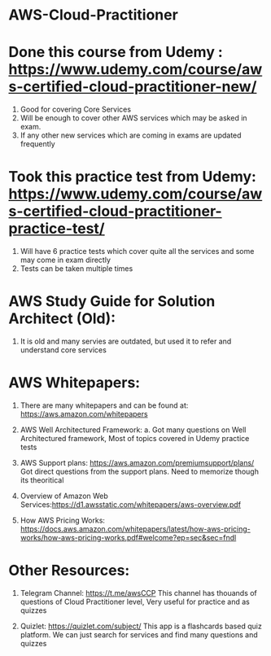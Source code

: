 # AWS-Cloud-Practitioner

# Done this course from Udemy : https://www.udemy.com/course/aws-certified-cloud-practitioner-new/
  1. Good for covering Core Services
  2. Will be enough to cover other AWS services which may be asked in exam. 
  3. If any other new services which are coming in exams are updated frequently

# Took this practice test from Udemy: https://www.udemy.com/course/aws-certified-cloud-practitioner-practice-test/
  1. Will have 6 practice tests which cover quite all the services and some may come in exam directly
  2. Tests can be taken multiple times

# AWS Study Guide for Solution Architect (Old):
  1. It is old and many servies are outdated, but used it to refer and understand core services

# AWS Whitepapers:
  1. There are many whitepapers and can be found at: https://aws.amazon.com/whitepapers
  2. AWS Well Architectured Framework:
     a. Got many questions on Well Architectured framework, Most of topics covered in Udemy practice tests
     
  3. AWS Support plans: https://aws.amazon.com/premiumsupport/plans/
     Got direct questions from the support plans. Need to memorize though its theoritical
     
  4. Overview of Amazon Web Services:https://d1.awsstatic.com/whitepapers/aws-overview.pdf
  
  5. How AWS Pricing Works: https://docs.aws.amazon.com/whitepapers/latest/how-aws-pricing-works/how-aws-pricing-works.pdf#welcome?ep=sec&sec=fndl
  
 
 # Other Resources:
  1. Telegram Channel: https://t.me/awsCCP
    This channel has thouands of questions of Cloud Practitioner level, Very useful for practice and as quizzes
  
  2. Quizlet: https://quizlet.com/subject/
    This app is a flashcards based quiz platform. We can just search for services and find many questions and quizzes

